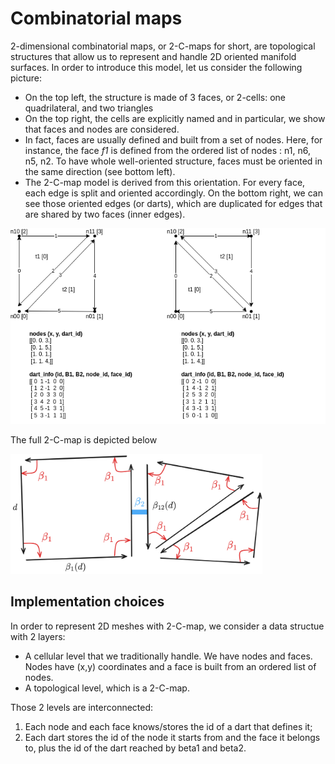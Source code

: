 # Combinatorial maps

2-dimensional combinatorial maps, or 2-C-maps for short,  are topological structures that allow us to represent and 
handle 2D oriented manifold surfaces. In order to introduce this model, let us consider
the following picture:
- On the top left, the structure is made of 3 faces, or 2-cells: one quadrilateral, and two triangles
- On the top right, the cells are explicitly named and in particular, we show that faces and nodes are considered.
- In fact, faces are usually defined and built from a set of nodes. Here, for instance, the face *f1* is defined from 
the ordered list of nodes : n1, n6, n5, n2. To have whole well-oriented structure, faces must be oriented in the same 
direction (see bottom left).
- The 2-C-map model is derived from this orientation. For every face, each edge is split and oriented accordingly. On 
the bottom right, we can see those oriented edges (or darts), which are duplicated for edges that are
shared by two faces (inner edges).

<img src="img/test_Linear2CMap_flip.png"/>

The full 2-C-map is depicted below

<img src="img/2Cmap.png" width="80%" height="70%"/>

## Implementation choices 
In order to represent 2D meshes with 2-C-map, we consider a data structue with 2 layers:
- A cellular level that we traditionally handle. We have nodes and faces. Nodes have (x,y) coordinates and a face
is built from an ordered list of nodes.
- A topological level, which is a 2-C-map.

Those 2 levels are interconnected:
1. Each node and each face knows/stores the id of a dart that defines it;
2. Each dart stores the id of the node it starts from and the face it belongs to, plus
the id of the dart reached by beta1 and beta2. 

